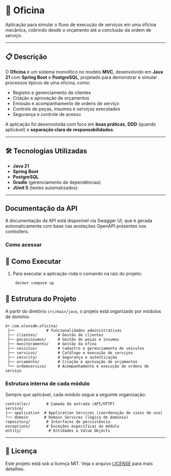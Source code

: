 # 🚗 Oficina

Aplicação para simular o fluxo de execução de serviços em uma oficina mecânica, cobrindo desde o orçamento até a conclusão da ordem de serviço.

---

## 📋 Descrição

O **Oficina** é um sistema monolítico no modelo **MVC**, desenvolvido em **Java 21** com **Spring Boot** e **PostgreSQL**, projetado para demonstrar e simular processos típicos de uma oficina, como:

- Registro e gerenciamento de clientes
- Criação e aprovação de orçamentos
- Emissão e acompanhamento de ordens de serviço
- Controle de peças, insumos e serviços executados
- Segurança e controle de acesso

A aplicação foi desenvolvida com foco em **boas práticas**, **DDD** (quando aplicável) e **separação clara de responsabilidades**.

---

## 🛠️ Tecnologias Utilizadas

- **Java 21**
- **Spring Boot**
- **PostgreSQL**
- **Gradle** (gerenciamento de dependências)
- **JUnit 5** (testes automatizados)


---

## Documentação da API

A documentação da API está disponível via Swagger UI, que é gerada automaticamente com base nas anotações OpenAPI presentes nos controllers.

### Como acessar
## 🚀 Como Executar

1. Para executar a aplicação roda o comando na raiz do projeto:

   ```bash
    docker compose up
   ```


## 📂 Estrutura do Projeto

A partir do diretório `src/main/java`, o projeto está organizado por módulos de domínio:

```text
br.com.alexsdm.oficina/
 ├──              # Funcionalidades administrativas
 ├── clientes/         # Gestão de clientes
 ├── pecasinsumos/     # Gestão de peças e insumos
 ├── monitoramento/    # Gestão da ofina
 ├── veiculos/         # Cadastro e gerenciamento de veículos
 ├── servicos/         # Catálogo e execução de serviços
 ├── security/         # Segurança e autenticação
 ├── orcamento/        # Criação e aprovação de orçamentos
 └── ordemservico/     # Acompanhamento e execução de ordens de serviço
 ```



### Estrutura interna de cada módulo

Sempre que aplicável, cada módulo segue a seguinte organização:
```text
controller/       # Camada de entrada (API/HTTP)
service/
├── application  # Application Services (coordenação de casos de uso)
└── domain       # Domain Services (lógica de domínio)
repository/       # Interfaces de persistência
exceptions/       # Exceções específicas do módulo
entity/            # Entidades e Value Objects

```



---
## 📜 Licença

Este projeto está sob a licença MIT. Veja o arquivo [LICENSE](../../../../../../../../LICENSE) para mais detalhes.